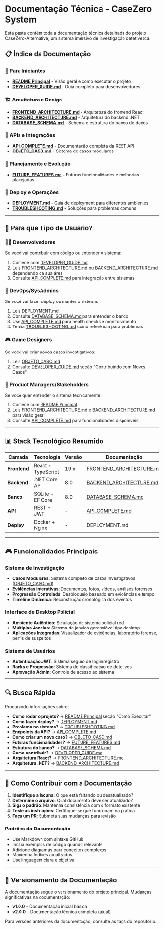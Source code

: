 # Documentação Técnica - CaseZero System

Esta pasta contém toda a documentação técnica detalhada do projeto CaseZero-Alternative, um sistema imersivo de investigação detetivesca.

## 📋 Índice da Documentação

### 🚀 Para Iniciantes
- **[README Principal](../README.md)** - Visão geral e como executar o projeto
- **[DEVELOPER_GUIDE.md](DEVELOPER_GUIDE.md)** - Guia completo para desenvolvedores

### 🏗️ Arquitetura e Design
- **[FRONTEND_ARCHITECTURE.md](FRONTEND_ARCHITECTURE.md)** - Arquitetura do frontend React
- **[BACKEND_ARCHITECTURE.md](BACKEND_ARCHITECTURE.md)** - Arquitetura do backend .NET
- **[DATABASE_SCHEMA.md](DATABASE_SCHEMA.md)** - Schema e estrutura do banco de dados

### 🔧 APIs e Integrações
- **[API_COMPLETE.md](API_COMPLETE.md)** - Documentação completa da REST API
- **[OBJETO_CASO.md](OBJETO_CASO.md)** - Sistema de casos modulares

### 🚀 Planejamento e Evolução
- **[FUTURE_FEATURES.md](FUTURE_FEATURES.md)** - Futuras funcionalidades e melhorias planejadas

### 🚀 Deploy e Operações
- **[DEPLOYMENT.md](DEPLOYMENT.md)** - Guia de deployment para diferentes ambientes
- **[TROUBLESHOOTING.md](TROUBLESHOOTING.md)** - Soluções para problemas comuns

---

## 🎯 Para que Tipo de Usuário?

### 👨‍💻 Desenvolvedores
Se você vai contribuir com código ou entender o sistema:
1. Comece com [DEVELOPER_GUIDE.md](DEVELOPER_GUIDE.md)
2. Leia [FRONTEND_ARCHITECTURE.md](FRONTEND_ARCHITECTURE.md) ou [BACKEND_ARCHITECTURE.md](BACKEND_ARCHITECTURE.md) dependendo da sua área
3. Consulte [API_COMPLETE.md](API_COMPLETE.md) para integração entre sistemas

### 🔧 DevOps/SysAdmins
Se você vai fazer deploy ou manter o sistema:
1. Leia [DEPLOYMENT.md](DEPLOYMENT.md)
2. Consulte [DATABASE_SCHEMA.md](DATABASE_SCHEMA.md) para entender o banco
3. Use [API_COMPLETE.md](API_COMPLETE.md) para health checks e monitoramento
4. Tenha [TROUBLESHOOTING.md](TROUBLESHOOTING.md) como referência para problemas

### 🎮 Game Designers
Se você vai criar novos casos investigativos:
1. Leia [OBJETO_CASO.md](OBJETO_CASO.md)
2. Consulte [DEVELOPER_GUIDE.md](DEVELOPER_GUIDE.md) seção "Contribuindo com Novos Casos"

### 🏢 Product Managers/Stakeholders
Se você quer entender o sistema tecnicamente:
1. Comece com [README Principal](../README.md)
2. Leia [FRONTEND_ARCHITECTURE.md](FRONTEND_ARCHITECTURE.md) e [BACKEND_ARCHITECTURE.md](BACKEND_ARCHITECTURE.md) para visão geral
3. Consulte [API_COMPLETE.md](API_COMPLETE.md) para funcionalidades disponíveis

---

## 📊 Stack Tecnológico Resumido

| Camada | Tecnologia | Versão | Documentação |
|--------|------------|--------|--------------|
| **Frontend** | React + TypeScript | 19.x | [FRONTEND_ARCHITECTURE.md](FRONTEND_ARCHITECTURE.md) |
| **Backend** | .NET Core API | 8.0 | [BACKEND_ARCHITECTURE.md](BACKEND_ARCHITECTURE.md) |
| **Banco** | SQLite + EF Core | 8.0 | [DATABASE_SCHEMA.md](DATABASE_SCHEMA.md) |
| **API** | REST + JWT | - | [API_COMPLETE.md](API_COMPLETE.md) |
| **Deploy** | Docker + Nginx | - | [DEPLOYMENT.md](DEPLOYMENT.md) |

---

## 🎮 Funcionalidades Principais

### Sistema de Investigação
- **Casos Modulares**: Sistema completo de casos investigativos ([OBJETO_CASO.md](OBJETO_CASO.md))
- **Evidências Interativas**: Documentos, fotos, vídeos, análises forenses
- **Progressão Controlada**: Desbloqueio baseado em evidências e tempo
- **Timeline Dinâmica**: Reconstrução cronológica dos eventos

### Interface de Desktop Policial
- **Ambiente Autêntico**: Simulação de sistema policial real
- **Múltiplas Janelas**: Sistema de janelas gerenciável tipo desktop
- **Aplicações Integradas**: Visualizador de evidências, laboratório forense, perfis de suspeitos

### Sistema de Usuários
- **Autenticação JWT**: Sistema seguro de login/registro
- **Ranks e Progressão**: Sistema de classificação de detetives
- **Aprovação Admin**: Controle de acesso ao sistema

---

## 🔍 Busca Rápida

Procurando informações sobre:

- **Como rodar o projeto?** → [README Principal](../README.md) seção "Como Executar"
- **Como fazer deploy?** → [DEPLOYMENT.md](DEPLOYMENT.md)
- **Problema no sistema?** → [TROUBLESHOOTING.md](TROUBLESHOOTING.md)
- **Endpoints da API?** → [API_COMPLETE.md](API_COMPLETE.md)
- **Como criar um novo caso?** → [OBJETO_CASO.md](OBJETO_CASO.md)
- **Futuras funcionalidades?** → [FUTURE_FEATURES.md](FUTURE_FEATURES.md)
- **Estrutura do banco?** → [DATABASE_SCHEMA.md](DATABASE_SCHEMA.md)
- **Como contribuir?** → [DEVELOPER_GUIDE.md](DEVELOPER_GUIDE.md)
- **Arquitetura React?** → [FRONTEND_ARCHITECTURE.md](FRONTEND_ARCHITECTURE.md)
- **Arquitetura .NET?** → [BACKEND_ARCHITECTURE.md](BACKEND_ARCHITECTURE.md)

---

## 📝 Como Contribuir com a Documentação

1. **Identifique a lacuna**: O que está faltando ou desatualizado?
2. **Determine o arquivo**: Qual documento deve ser atualizado?
3. **Siga o padrão**: Mantenha consistência com o formato existente
4. **Teste as instruções**: Certifique-se que funcionam na prática
5. **Faça um PR**: Submeta suas mudanças para revisão

### Padrões da Documentação
- Use Markdown com sintaxe GitHub
- Inclua exemplos de código quando relevante
- Adicione diagramas para conceitos complexos
- Mantenha índices atualizados
- Use linguagem clara e objetiva

---

## 🔄 Versionamento da Documentação

A documentação segue o versionamento do projeto principal. Mudanças significativas na documentação:

- **v1.0.0** - Documentação inicial básica
- **v2.0.0** - Documentação técnica completa (atual)

Para versões anteriores da documentação, consulte as tags do repositório.